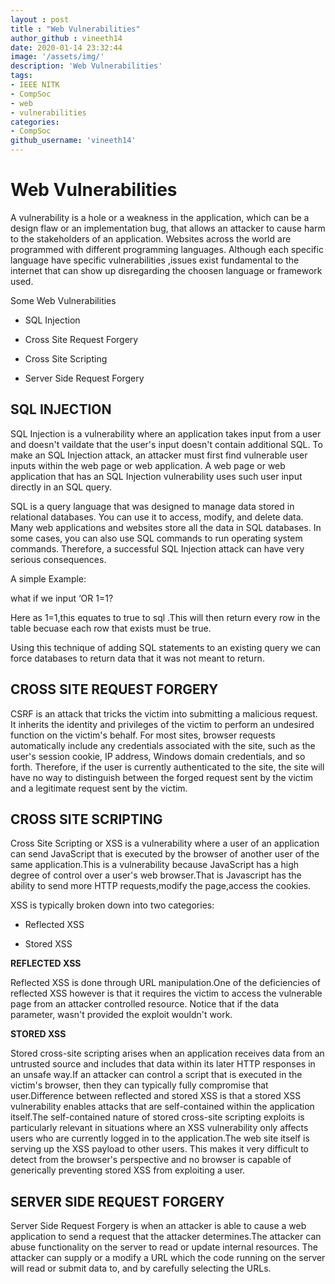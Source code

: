```yaml
---
layout : post
title : "Web Vulnerabilities"
author_github : vineeth14
date: 2020-01-14 23:32:44
image: '/assets/img/'
description: 'Web Vulnerabilities'
tags:
- IEEE NITK
- CompSoc
- web
- vulnerabilities
categories:
- CompSoc
github_username: 'vineeth14'
---
```


# Web Vulnerabilities

A vulnerability is a hole or a weakness in the application, which can be a design flaw or an implementation bug, that allows an attacker to cause harm to the stakeholders of an application.
Websites across the world are programmed with different programming languages.
Although each specific language have specific vulnerabilities ,issues exist fundamental to the internet that can show up disregarding the choosen language or framework used.

  Some Web Vulnerabilities

-   SQL Injection
    
-   Cross Site Request Forgery
    
-   Cross Site Scripting
    
-   Server Side Request Forgery
    

  
  

## SQL INJECTION

SQL Injection is a vulnerability where an application takes input from a user and doesn't vaildate that the user's input doesn't contain additional SQL. To make an SQL Injection attack, an attacker must first find vulnerable user inputs within the web page or web application. A web page or web application that has an SQL Injection vulnerability uses such user input directly in an SQL query.

SQL is a query language that was designed to manage data stored in relational databases. You can use it to access, modify, and delete data. Many web applications and websites store all the data in SQL databases. In some cases, you can also use SQL commands to run operating system commands. Therefore, a successful SQL Injection attack can have very serious consequences.

A simple Example:

 <?php
$username = $_GET['username']; // kchung
 $result = mysql_query("SELECT * FROM users WHERE username='$username'");
?>

what if we input ‘OR 1=1?

Here as 1=1,this equates to true to sql .This will then return every row in the table becuase each row that exists must be true.

Using this technique of adding SQL statements to an existing query we can force databases to return data that it was not meant to return.

  
  ## CROSS SITE REQUEST FORGERY

CSRF is an attack that tricks the victim into submitting a malicious request. It inherits the identity and privileges of the victim to perform an undesired function on the victim's behalf. For most sites, browser requests automatically include any credentials associated with the site, such as the user's session cookie, IP address, Windows domain credentials, and so forth. Therefore, if the user is currently authenticated to the site, the site will have no way to distinguish between the forged request sent by the victim and a legitimate request sent by the victim.

  
  ## CROSS SITE SCRIPTING

Cross Site Scripting or XSS is a vulnerability where a user of an application can send JavaScript that is executed by the browser of another user of the same application.This is a vulnerability because JavaScript has a high degree of control over a user's web browser.That is Javascript has the ability to send more HTTP requests,modify the page,access the cookies.

XSS is typically broken down into two categories:

-   Reflected XSS
    
-   Stored XSS
    

 **REFLECTED XSS**

Reflected XSS is done through URL manipulation.One of the deficiencies of reflected XSS however is that it requires the victim to access the vulnerable page from an attacker controlled resource. Notice that if the data parameter, wasn't provided the exploit wouldn't work.

**STORED XSS**

  Stored cross-site scripting arises when an application receives data from an untrusted source and includes that data within its later HTTP responses in an unsafe way.If an attacker can control a script that is executed in the victim's browser, then they can typically fully compromise that user.Difference between reflected and stored XSS is that a stored XSS vulnerability enables attacks that are self-contained within the application itself.The self-contained nature of stored cross-site scripting exploits is particularly relevant in situations where an XSS vulnerability only affects users who are currently logged in to the application.The web site itself is serving up the XSS payload to other users. This makes it very difficult to detect from the browser's perspective and no browser is capable of generically preventing stored XSS from exploiting a user.

  
  

## SERVER SIDE REQUEST FORGERY

Server Side Request Forgery is when an attacker is able to cause a web application to send a request that the attacker determines.The attacker can abuse functionality on the server to read or update internal resources. The attacker can supply or a modify a URL which the code running on the server will read or submit data to, and by carefully selecting the URLs.